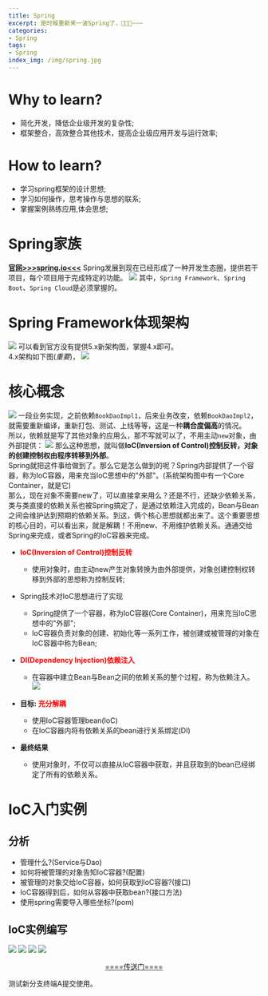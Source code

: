 ```yaml
---
title: Spring
excerpt: 是时候重新来一波Spring了，🚗🚗🚗~~~
categories:
- Spring
tags:
- Spring
index_img: /img/spring.jpg
---
```

<!-- more -->
# Why to learn?
* 简化开发，降低企业级开发的复杂性;
* 框架整合，高效整合其他技术，提高企业级应用开发与运行效率;

# How to learn?
* 学习spring框架的设计思想;
* 学习如何操作，思考操作与思想的联系;
* 掌握案例熟练应用,体会思想;

# Spring家族
**[官网>>>spring.io<<<](https://spring.io/)**
Spring发展到现在已经形成了一种开发生态圈，提供若干项目，每个项目用于完成特定的功能。
![](https://cdn.jsdelivr.net/gh/Altman29/ImgHost/BLOG_PIC/202302141650888.png)
其中，`Spring Framework`、`Spring Boot`、`Spring Cloud`是必须掌握的。

# Spring Framework体现架构
![](https://cdn.jsdelivr.net/gh/Altman29/ImgHost/BLOG_PIC/202302141651643.png)
可以看到官方没有提供5.x新架构图，掌握4.x即可。 </br>
4.x架构如下图(*重要*)，
![](https://cdn.jsdelivr.net/gh/Altman29/ImgHost/BLOG_PIC/202302141652234.png)

# 核心概念
![](https://cdn.jsdelivr.net/gh/Altman29/ImgHost/BLOG_PIC/202302141702545.png)
一段业务实现，之前依赖`BookDaoImpl1`，后来业务改变，依赖`BookDaoImpl2`，就需要重新编译，重新打包、测试、上线等等，这是一种**耦合度偏高**的情况。<br>所以，依赖就是写了其他对象的应用么，那不写就可以了，不用主动`new`对象，由外部提供：
![](https://cdn.jsdelivr.net/gh/Altman29/ImgHost/BLOG_PIC/202302141654541.png)
那么这种思想，就叫做**IoC(Inversion of Control)控制反转，对象的创建控制权由程序转移到外部**。<br>Spring就把这件事给做到了。那么它是怎么做到的呢？Spring内部提供了一个容器，称为IoC容器，用来充当IoC思想中的"外部"。(系统架构图中有一个Core Container，就是它)<br>
那么，现在对象不需要new了，可以直接拿来用么？还是不行，还缺少依赖关系，类与类直接的依赖关系也被Spring搞定了，是通过依赖注入完成的，Bean与Bean之间会维护达到预期的依赖关系。到这，俩个核心思想就都出来了。这个重要思想的核心目的，可以看出来，就是解耦！不用new、不用维护依赖关系。通通交给Spring来完成，或者Spring的IoC容器来完成。
* <font color="red">**IoC(Inversion of Control)控制反转**</font>
  * 使用对象时，由主动new产生对象转换为由外部提供，对象创建控制权转移到外部的思想称为控制反转;
*  Spring技术对IoC思想进行了实现
   *  Spring提供了一个容器，称为IoC容器(Core Container)，用来充当IoC思想中的"外部";
   *  IoC容器负责对象的创建、初始化等一系列工作，被创建或被管理的对象在IoC容器中称为Bean;
*  <font color="red">**DI(Dependency Injection)依赖注入**</font>
   *  在容器中建立Bean与Bean之间的依赖关系的整个过程，称为依赖注入。
![](https://cdn.jsdelivr.net/gh/Altman29/ImgHost/BLOG_PIC/202302141720317.png)

* **目标: <font color="red">充分解耦</font>**
  * 使用IoC容器管理bean(IoC)
  * 在IoC容器内将有依赖关系的bean进行关系绑定(DI)
* **最终结果**
  * 使用对象时，不仅可以直接从IoC容器中获取，并且获取到的bean已经绑定了所有的依赖关系。

# IoC入门实例
## 分析
+ 管理什么?(Service与Dao)
+ 如何将被管理的对象告知IoC容器?(配置)
+ 被管理的对象交给IoC容器，如何获取到IoC容器?(接口)
+ IoC容器得到后，如何从容器中获取bean?(接口方法)
+ 使用spring需要导入哪些坐标?(pom)
## IoC实例编写
![](https://cdn.jsdelivr.net/gh/Altman29/ImgHost/BLOG_PIC/202302141834033.png)
![](https://cdn.jsdelivr.net/gh/Altman29/ImgHost/BLOG_PIC/202302141834482.png)
![](https://cdn.jsdelivr.net/gh/Altman29/ImgHost/BLOG_PIC/202302141834748.png)
![](https://cdn.jsdelivr.net/gh/Altman29/ImgHost/BLOG_PIC/202302141835797.png)
[<center>====传送门====</center>](https://github.com/Altman29/spring_ioc_demo/tree/master)

测试新分支终端A提交使用。